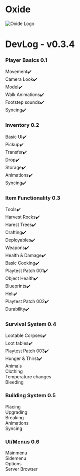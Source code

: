 # Oxide

![Oxide Logo](https://drive.google.com/uc?export=view&id=1AveHQy8IlCIktX_c_tb2MK2D6PS0oUUv)

# DevLog - v0.3.4

### Player Basics 0.1

Movement✔️\
Camera Look✔️\
Model✔️\
Walk Animations✔️\
Footstep sounds✔️\
Syncing✔️

### Inventory 0.2

Basic UI✔️\
Pickup✔️\
Transfer✔️\
Drop✔️\
Storage✔️\
Animations✔️\
Syncing✔️

### Item Functionality 0.3

Tools✔️\
Harvest Rocks✔️\
Harest Trees✔️\
Crafting✔️\
Deployables✔️\
Weapons✔️\
Health & Damage✔️\
Basic Cooking✔️\
Playtest Patch 001✔️\
Object Health✔️\
Blueprints✔️\
Heli✔️\
Playtest Patch 002✔️\
Durability✔️

### Survival System 0.4

Lootable Corpses✔️\
Loot tables✔️\
Playtest Patch 003✔️\
Hunger & Thirst✔️\
Animals\
Clothing\
Temperature changes\
Bleeding

### Building System 0.5

Placing\
Upgrading\
Breaking\
Animations\
Syncing

### UI/Menus 0.6

Mainmenu\
Sidemenu\
Options\
Server Browser
